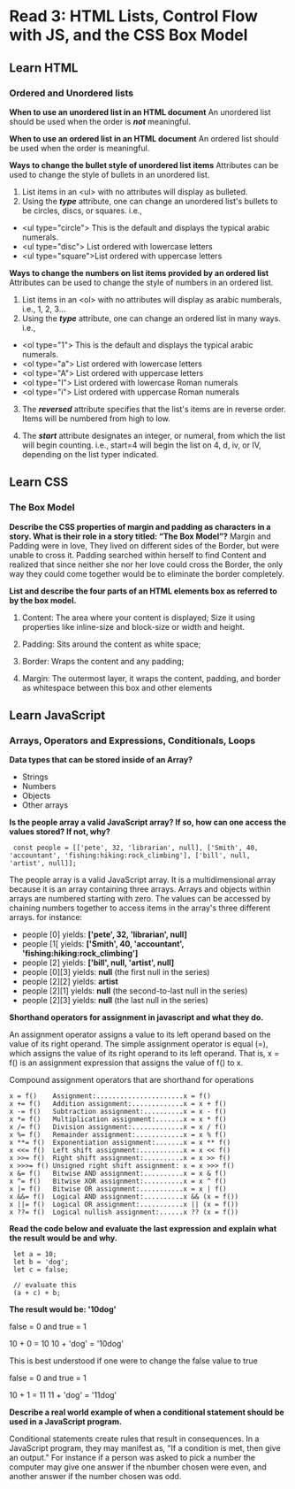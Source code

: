 # Read 3: HTML Lists, Control Flow with JS, and the CSS Box Model

## Learn HTML

### Ordered and Unordered lists

**When to use an unordered list in an HTML document**
An unordered list should be used when the order is ***not*** meaningful.

**When to use an ordered list in an HTML document**
An ordered list should be used when the order is meaningful.

**Ways to change the bullet style of unordered list items**
Attributes can be used to change the style of bullets in an unordered list.

1. List items in an \<ul> with no attributes will display as bulleted.
2. Using the ***type*** attribute, one can change an unordered list's bullets to be circles, discs, or squares. i.e.,

- \<ul type="circle">  This is the default and displays the typical arabic numerals.
- \<ul type="disc">  List ordered with lowercase letters
- \<ul type="square">List ordered with uppercase letters

**Ways to change the numbers on list items provided by an ordered list**
Attributes can be used to change the style of numbers in an ordered list.

1. List items in an \<ol> with no attributes will display as arabic numberals, i.e., 1, 2, 3...
2. Using the ***type*** attribute, one can change an ordered list in many ways. i.e.,

- \<ol type="1">  This is the default and displays the typical arabic numerals.
- \<ol type="a">  List ordered with lowercase letters
- \<ol type="A">  List ordered with uppercase letters
- \<ol type="I">  List ordered with lowercase Roman numerals
- \<ol type="i">  List ordered with uppercase Roman numerals

3. The ***reversed*** attribute specifies that the list's items are in reverse order. Items will be numbered from high to low.

4. The ***start*** attribute designates an integer, or numeral, from which the list will begin counting. i.e., start=4 will begin the list on 4, d, iv, or IV, depending on the list typer indicated.

## Learn CSS

### The Box Model

**Describe the CSS properties of margin and padding as characters in a story. What is their role in a story titled: “The Box Model”?**
Margin and Padding were in love, They lived on different sides of the Border, but were unable to cross it. Padding searched within herself to find Content and realized that since neither she nor her love could cross the Border, the only way they could come together would be to eliminate the border completely.

**List and describe the four parts of an HTML elements box as referred to by the box model.**

1. Content: The area where your content is displayed;
Size it using properties like inline-size and block-size or width and height.

2. Padding: Sits around the content as white space;

3. Border: Wraps the content and any padding;

4. Margin: The outermost layer, it wraps the content, padding, and border as whitespace between this box and other elements

## Learn JavaScript

### Arrays, Operators and Expressions, Conditionals, Loops

**Data types that can be stored inside of an Array?**

- Strings
- Numbers
- Objects
- Other arrays

**Is the people array a valid JavaScript array? If so, how can one access the values stored? If not, why?**

``` text
 const people = [['pete', 32, 'librarian', null], ['Smith', 40, 'accountant', 'fishing:hiking:rock_climbing'], ['bill', null, 'artist', null]];
```

The people array is a valid JavaScript array. It is a multidimensional array because it is an array containing three arrays. Arrays and objects within arrays are numbered starting with zero. The values can be accessed by chaining numbers together to access items in the array's three different arrays. for instance:

- people [0] yields: **['pete', 32, 'librarian', null]**
- people [1[ yields: **['Smith', 40, 'accountant', 'fishing:hiking:rock_climbing']**
- people [2] yields: **['bill', null, 'artist', null]**
- people [0][3] yields: **null** (the first null in the series)
- people [2][2] yields: **artist**
- people [2][1] yields: **null** (the second-to-last null in the series)
- people [2][3] yields: **null** (the last null in the series)

**Shorthand operators for assignment in javascript and what they do.**

An assignment operator assigns a value to its left operand based on the value of its right operand. The simple assignment operator is equal (=), which assigns the value of its right operand to its left operand. That is, x = f() is an assignment expression that assigns the value of f() to x.

Compound assignment operators that are shorthand for operations

``` text
x = f()    Assignment:......................x = f()
x += f()   Addition assignment:.............x = x + f()
x -= f()   Subtraction assignment:..........x = x - f()
x *= f()   Multiplication assignment:.......x = x * f()
x /= f()   Division assignment:.............x = x / f()
x %= f()   Remainder assignment:............x = x % f()
x **= f()  Exponentiation assignment:.......x = x ** f()
x <<= f()  Left shift assignment:...........x = x << f()
x >>= f()  Right shift assignment:..........x = x >> f()
x >>>= f() Unsigned right shift assignment: x = x >>> f()
x &= f()   Bitwise AND assignment:..........x = x & f()
x ^= f()   Bitwise XOR assignment:..........x = x ^ f()
x |= f()   Bitwise OR assignment:...........x = x | f()
x &&= f()  Logical AND assignment:..........x && (x = f())
x ||= f()  Logical OR assignment:...........x || (x = f())
x ??= f()  Logical nullish assignment:......x ?? (x = f())
```

**Read the code below and evaluate the last expression and explain what the result would be and why.**

``` text
 let a = 10;
 let b = 'dog';
 let c = false;

 // evaluate this
 (a + c) + b;
```

**The result would be: '10dog'**

false = 0 and true = 1

10 + 0 = 10
10 + 'dog' = '10dog'

This is best understood if one were to change the false value to true

false = 0 and true = 1

10 + 1 = 11
11 + 'dog' = '11dog'

**Describe a real world example of when a conditional statement should be used in a JavaScript program.**

Conditional statements create rules that result in consequences. In a JavaScript program, they may manifest as, "If a condition is met, then give an output." For instance if a person was asked to pick a number the computer may give one answer if the nbumber chosen were even, and another answer if the number chosen was odd.
